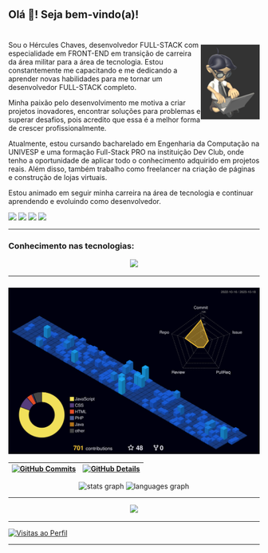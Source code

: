 <h2 align="left">Olá 👋! Seja bem-vindo(a)!</h2>


 <img align="right" style="margin-top: 30px; opacity: 0.8" height="150" src="./icon/avatarCode.gif"  />

###

<p>
<br>
Sou o Hércules Chaves, desenvolvedor FULL-STACK com especialidade em FRONT-END em transição de carreira da área militar para a área de tecnologia. Estou constantemente me capacitando e me dedicando a aprender novas habilidades para me tornar um desenvolvedor FULL-STACK completo.
<br>

Minha paixão pelo desenvolvimento me motiva a criar projetos inovadores, encontrar soluções para problemas e superar desafios, pois acredito que essa é a melhor forma de crescer profissionalmente.

Atualmente, estou cursando bacharelado em Engenharia da Computação na UNIVESP e uma formação Full-Stack PRO na instituição Dev Club, onde tenho a oportunidade de aplicar todo o conhecimento adquirido em projetos reais. Além disso, também trabalho como freelancer na criação de páginas e construção de lojas virtuais.

Estou animado em seguir minha carreira na área de tecnologia e continuar aprendendo e evoluindo como desenvolvedor.
<div> 
  <a href="https://instagram.com/hercules_c_andrade" target="_blank"><img src="https://img.shields.io/badge/-Instagram-%23E4405F?style=for-the-badge&logo=instagram&logoColor=white" target="_blank"></a>
  <a href = "mailto:hercules.chaves.andrade@gmail.com"><img src="https://img.shields.io/badge/-Gmail-%23333?style=for-the-badge&logo=gmail&logoColor=red" target="_blank"></a>
  <a href="https://www.linkedin.com/in/hercules-chaves-andrade/" target="_blank"><img src="https://img.shields.io/badge/-LinkedIn-%230077B5?style=for-the-badge&logo=linkedin&logoColor=white" target="_blank"></a> 
   <a href="https://api.whatsapp.com/send?phone=5511958457590" target="_blank"><img src="https://img.shields.io/badge/-WhatsApp-%25d366?style=for-the-badge&logo=WhatsApp&logoColor=black" target="_blank"></a> 
</div>
</p>
<hr>
<h3>Conhecimento nas tecnologias:</h3>
  <div align="center" >
<a href="https://skillicons.dev"   >
  <img src="https://skillicons.dev/icons?i=git,vscode,javascript,css,html,react,nodejs,java,express,docker,figma,github,materialui,linux,styledcomponents,vercel,vite,bootstrap,maven,sequelize,spring,netlify,mongodb,postgres,discord,linkedin,instagram"/>
</a>
</div>
  <hr>

  ###

  ![Status](./profile-3d-contrib/profile-night-view.svg)
  
 | [![GitHub Commits](http://github-profile-summary-cards.vercel.app/api/cards/productive-time?username=hercules1997&theme=radical&utcOffset=-3)](https://github.com/vn7n24fzkq/github-profile-summary-cards) | [![GitHub Details](http://github-profile-summary-cards.vercel.app/api/cards/profile-details?username=hercules1997&theme=radical)](https://github.com/vn7n24fzkq/github-profile-summary-cards) |  
 | ----------- | ----------- |
  </div>
<div align="center">
  <img src="https://github-readme-stats.vercel.app/api?username=hercules1997&hide_title=false&hide_rank=false&show_icons=true&include_all_commits=false&count_private=true&disable_animations=false&theme=radical&locale=en&hide_border=false" height="150" alt="stats graph"  />
  <img src="https://github-readme-stats.vercel.app/api/top-langs?username=hercules1997&locale=en&hide_title=false&layout=compact&card_width=320&langs_count=5&theme=radical&hide_border=false" height="150" alt="languages graph"  />
</div>
  <hr>
   <div align="center" >
     <img src="https://github-profile-trophy.vercel.app/?username=hercules1997&row=1&column=6&theme=dracula&margin-w=15&margin-h=15"/>
  </div>

  <hr>
  
  [![Visitas ao Perfil](https://img.shields.io/github/followers/hercules1997?label=Visitas&style=social)](https://github.com/hercules1997)

  <hr>
